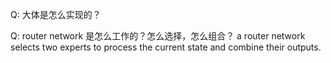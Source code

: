 

Q: 大体是怎么实现的？


Q: router network 是怎么工作的？怎么选择，怎么组合？
a router network selects two experts to process the current state and combine their outputs. 